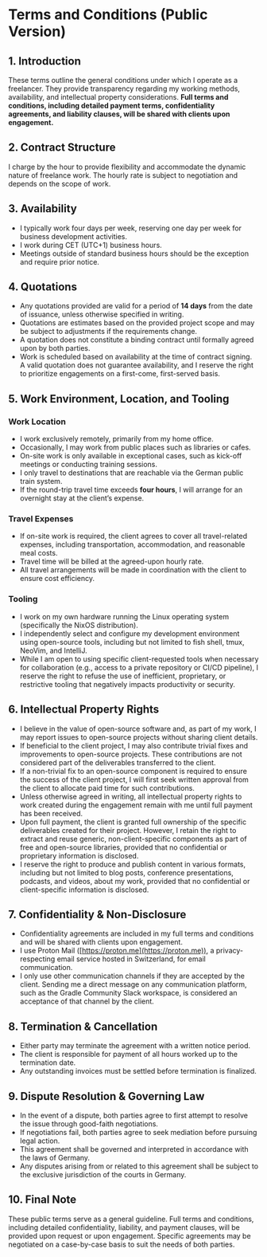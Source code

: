 # Terms and Conditions (Public Version)

## 1. Introduction

These terms outline the general conditions under which I operate as a freelancer. They provide transparency regarding my working methods, availability, and intellectual property considerations. **Full terms and conditions, including detailed payment terms, confidentiality agreements, and liability clauses, will be shared with clients upon engagement.**

## 2. Contract Structure

I charge by the hour to provide flexibility and accommodate the dynamic nature of freelance work. The hourly rate is subject to negotiation and depends on the scope of work.

## 3. Availability

- I typically work four days per week, reserving one day per week for business development activities.
- I work during CET (UTC+1) business hours.
- Meetings outside of standard business hours should be the exception and require prior notice.

## 4. Quotations

- Any quotations provided are valid for a period of **14 days** from the date of issuance, unless otherwise specified in writing.
- Quotations are estimates based on the provided project scope and may be subject to adjustments if the requirements change.
- A quotation does not constitute a binding contract until formally agreed upon by both parties.
- Work is scheduled based on availability at the time of contract signing. A valid quotation does not guarantee availability, and I reserve the right to prioritize engagements on a first-come, first-served basis.

## 5. Work Environment, Location, and Tooling

### Work Location

- I work exclusively remotely, primarily from my home office.
- Occasionally, I may work from public places such as libraries or cafes.
- On-site work is only available in exceptional cases, such as kick-off meetings or conducting training sessions.
- I only travel to destinations that are reachable via the German public train system.
- If the round-trip travel time exceeds **four hours**, I will arrange for an overnight stay at the client’s expense.

### Travel Expenses

- If on-site work is required, the client agrees to cover all travel-related expenses, including transportation, accommodation, and reasonable meal costs.
- Travel time will be billed at the agreed-upon hourly rate.
- All travel arrangements will be made in coordination with the client to ensure cost efficiency.

### Tooling

- I work on my own hardware running the Linux operating system (specifically the NixOS distribution).
- I independently select and configure my development environment using open-source tools, including but not limited to fish shell, tmux, NeoVim, and IntelliJ.
- While I am open to using specific client-requested tools when necessary for collaboration (e.g., access to a private repository or CI/CD pipeline), I reserve the right to refuse the use of inefficient, proprietary, or restrictive tooling that negatively impacts productivity or security.

## 6. Intellectual Property Rights

- I believe in the value of open-source software and, as part of my work, I may report issues to open-source projects without sharing client details.
- If beneficial to the client project, I may also contribute trivial fixes and improvements to open-source projects. These contributions are not considered part of the deliverables transferred to the client.
- If a non-trivial fix to an open-source component is required to ensure the success of the client project, I will first seek written approval from the client to allocate paid time for such contributions.
- Unless otherwise agreed in writing, all intellectual property rights to work created during the engagement remain with me until full payment has been received.
- Upon full payment, the client is granted full ownership of the specific deliverables created for their project. However, I retain the right to extract and reuse generic, non-client-specific components as part of free and open-source libraries, provided that no confidential or proprietary information is disclosed.
- I reserve the right to produce and publish content in various formats, including but not limited to blog posts, conference presentations, podcasts, and videos, about my work, provided that no confidential or client-specific information is disclosed.

## 7. Confidentiality & Non-Disclosure

- Confidentiality agreements are included in my full terms and conditions and will be shared with clients upon engagement.
- I use Proton Mail ([https://proton.me](https://proton.me)), a privacy-respecting email service hosted in Switzerland, for email communication.
- I only use other communication channels if they are accepted by the client. Sending me a direct message on any communication platform, such as the Gradle Community Slack workspace, is considered an acceptance of that channel by the client.

## 8. Termination & Cancellation

- Either party may terminate the agreement with a written notice period.
- The client is responsible for payment of all hours worked up to the termination date.
- Any outstanding invoices must be settled before termination is finalized.

## 9. Dispute Resolution & Governing Law

- In the event of a dispute, both parties agree to first attempt to resolve the issue through good-faith negotiations.
- If negotiations fail, both parties agree to seek mediation before pursuing legal action.
- This agreement shall be governed and interpreted in accordance with the laws of Germany.
- Any disputes arising from or related to this agreement shall be subject to the exclusive jurisdiction of the courts in Germany.

## 10. Final Note

These public terms serve as a general guideline. Full terms and conditions, including detailed confidentiality, liability, and payment clauses, will be provided upon request or upon engagement. Specific agreements may be negotiated on a case-by-case basis to suit the needs of both parties.
